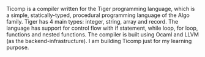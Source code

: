 Ticomp is a compiler written for the Tiger programming language, which is a simple, statically-typed, procedural programming language of the Algo family.
Tiger has 4 main types: integer, string, array and record. The language has support for control flow with if statement, while loop, for loop, functions and nested functions.
The compiler is built using Ocaml and LLVM (as the backend-infrastructure). I am building Ticomp just for my learning purpose. 
